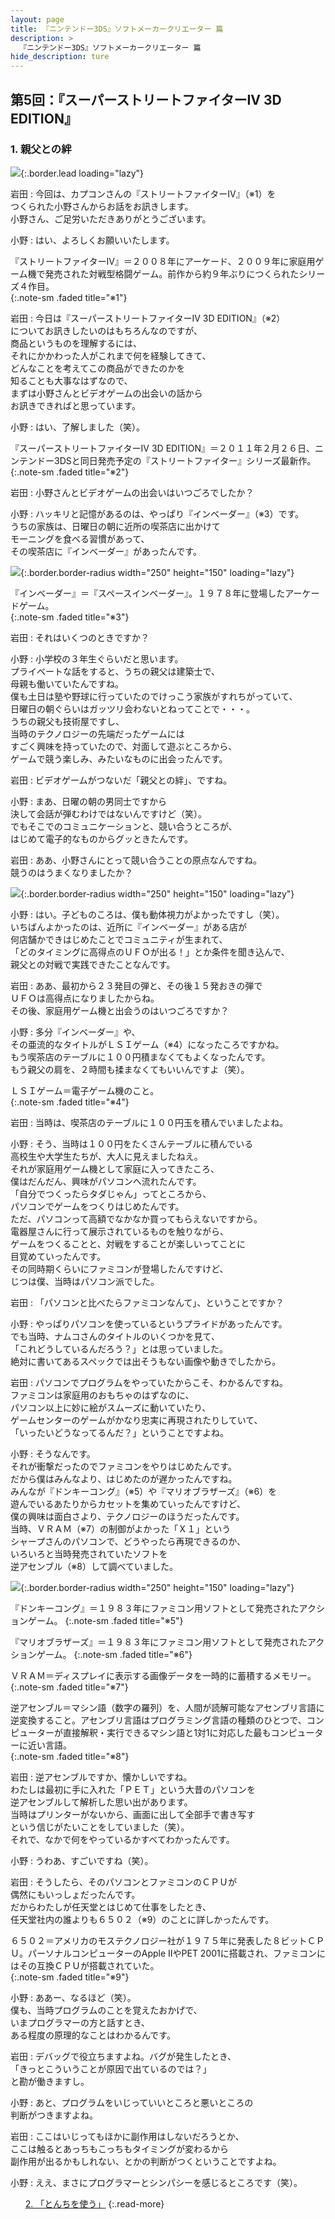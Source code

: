 ```yaml
---
layout: page
title: 『ニンテンドー3DS』ソフトメーカークリエーター 篇
description: >
  『ニンテンドー3DS』ソフトメーカークリエーター 篇
hide_description: ture
---
```


## 第5回：『スーパーストリートファイターIV 3D EDITION』

### 1. 親父との絆

![](/interviews/jp/3ds/creators/vol1/img/mainvisual1.jpg){:.border.lead loading="lazy"}

岩田
: 今回は、カプコンさんの『ストリートファイターIV』（※1）を<br>つくられた小野さんからお話をお訊きします。<br>小野さん、ご足労いただきありがとうございます。

小野
: はい、よろしくお願いいたします。

『ストリートファイターIV』＝２００８年にアーケード、２００９年に家庭用ゲーム機で発売された対戦型格闘ゲーム。前作から約９年ぶりにつくられたシリーズ４作目。            
{:.note-sm .faded title="※1"}

岩田
: 今日は『スーパーストリートファイターIV 3D EDITION』（※2）<br>についてお訊きしたいのはもちろんなのですが、<br>商品というものを理解するには、<br>それにかかわった人がこれまで何を経験してきて、<br>どんなことを考えてこの商品ができたのかを<br>知ることも大事なはずなので、<br>まずは小野さんとビデオゲームの出会いの話から<br>お訊きできればと思っています。

小野
: はい、了解しました（笑）。

『スーパーストリートファイターIV 3D EDITION』＝２０１１年２月２６日、ニンテンドー3DSと同日発売予定の『ストリートファイター』シリーズ最新作。              
{:.note-sm .faded title="※2"}

岩田
: 小野さんとビデオゲームの出会いはいつごろでしたか？

小野
: ハッキリと記憶があるのは、やっぱり『インベーダー』（※3）です。<br>うちの家族は、日曜日の朝に近所の喫茶店に出かけて<br>モーニングを食べる習慣があって、<br>その喫茶店に『インベーダー』があったんです。

![](/interviews/jp/3ds/creators/vol1/img/photo1.jpg){:.border.border-radius width="250" height="150" loading="lazy"}

『インベーダー』＝『スペースインベーダー』。１９７８年に登場したアーケードゲーム。              
{:.note-sm .faded title="※3"}

岩田
: それはいくつのときですか？

小野
: 小学校の３年生ぐらいだと思います。<br>プライベートな話をすると、うちの親父は建築士で、<br>母親も働いていたんですね。<br>僕も土日は塾や野球に行っていたのでけっこう家族がすれちがっていて、<br>日曜日の朝ぐらいはガッツリ会わないとねってことで・・・。<br>うちの親父も技術屋ですし、<br>当時のテクノロジーの先端だったゲームには<br>すごく興味を持っていたので、対面して遊ぶところから、<br>ゲームで競う楽しみ、みたいなものに出会ったんです。

岩田
: ビデオゲームがつないだ「親父との絆」、ですね。

小野
: まあ、日曜の朝の男同士ですから<br>決して会話が弾むわけではないんですけど（笑）。<br>でもそこでのコミュニケーションと、競い合うところが、<br>はじめて電子的なものからグッときたんです。

岩田
: ああ、小野さんにとって競い合うことの原点なんですね。<br>競うのはうまくなりましたか？

![](/interviews/jp/3ds/creators/vol1/img/photo2.jpg){:.border.border-radius width="250" height="150" loading="lazy"}

小野
: はい。子どものころは、僕も動体視力がよかったですし（笑）。<br>いちばんよかったのは、近所に『インベーダー』がある店が<br>何店舗かできはじめたことでコミュニティが生まれて、<br>「どのタイミングに高得点のＵＦＯが出る！」とか条件を聞き込んで、<br>親父との対戦で実践できたことなんです。

岩田
: ああ、最初から２３発目の弾と、その後１５発おきの弾で<br>ＵＦＯは高得点になりましたからね。<br>その後、家庭用ゲーム機と出会うのはいつごろですか？

小野
: 多分『インベーダー』や、<br>その亜流的なタイトルがＬＳＩゲーム（※4）になったころですかね。<br>もう喫茶店のテーブルに１００円積まなくてもよくなったんです。<br>もう親父の肩を、２時間も揉まなくてもいいんですよ（笑）。

ＬＳＩゲーム＝電子ゲーム機のこと。              
{:.note-sm .faded title="※4"}

岩田
: 当時は、喫茶店のテーブルに１００円玉を積んでいましたよね。

小野
: そう、当時は１００円をたくさんテーブルに積んでいる<br>高校生や大学生たちが、大人に見えましたねえ。<br>それが家庭用ゲーム機として家庭に入ってきたころ、<br>僕はだんだん、興味がパソコンへ流れたんです。<br>「自分でつくったらタダじゃん」ってところから、<br>パソコンでゲームをつくりはじめたんです。<br>ただ、パソコンって高額でなかなか買ってもらえないですから。<br>電器屋さんに行って展示されているものを触りながら、<br>ゲームをつくることと、対戦をすることが楽しいってことに<br>目覚めていったんです。<br>その同時期くらいにファミコンが登場したんですけど、<br>じつは僕、当時はパソコン派でした。

岩田
: 「パソコンと比べたらファミコンなんて」、ということですか？

小野
: やっぱりパソコンを使っているというプライドがあったんです。<br>でも当時、ナムコさんのタイトルのいくつかを見て、<br>「これどうしているんだろう？」とは思っていました。<br>絶対に書いてあるスペックでは出そうもない画像や動きでしたから。

岩田
: パソコンでプログラムをやっていたからこそ、わかるんですね。<br>ファミコンは家庭用のおもちゃのはずなのに、<br>パソコン以上に妙に絵がスムーズに動いていたり、<br>ゲームセンターのゲームがかなり忠実に再現されたりしていて、<br>「いったいどうなってるんだ？」ということですよね。

小野
: そうなんです。<br>それが衝撃だったのでファミコンをやりはじめたんです。<br>だから僕はみんなより、はじめたのが遅かったんですね。<br>みんなが『ドンキーコング』（※5）や『マリオブラザーズ』（※6）を<br>遊んでいるあたりからカセットを集めていったんですけど、<br>僕の興味は面白さより、テクノロジーのほうだったんです。<br>当時、ＶＲＡＭ（※7）の制御がよかった「Ｘ１」という<br>シャープさんのパソコンで、どうやったら再現できるのか、<br>いろいろと当時発売されていたソフトを<br>逆アセンブル（※8）して調べていました。

![](/interviews/jp/3ds/creators/vol1/img/photo3.jpg){:.border.border-radius width="250" height="150" loading="lazy"}

『ドンキーコング』＝１９８３年にファミコン用ソフトとして発売されたアクションゲーム。
{:.note-sm .faded title="※5"}

『マリオブラザーズ』＝１９８３年にファミコン用ソフトとして発売されたアクションゲーム。
{:.note-sm .faded title="※6"}

ＶＲＡＭ＝ディスプレイに表示する画像データを一時的に蓄積するメモリー。
{:.note-sm .faded title="※7"}

逆アセンブル＝マシン語（数字の羅列）を、人間が読解可能なアセンブリ言語に逆変換すること。アセンブリ言語はプログラミング言語の種類のひとつで、コンピューターが直接解釈・実行できるマシン語と1対1に対応した最もコンピューターに近い言語。              
{:.note-sm .faded title="※8"}

岩田
: 逆アセンブルですか、懐かしいですね。<br>わたしは最初に手に入れた「ＰＥＴ」という大昔のパソコンを<br>逆アセンブルして解析した思い出があります。<br>当時はプリンターがないから、画面に出して全部手で書き写す<br>という信じがたいことをしていました（笑）。<br>それで、なかで何をやっているかすべてわかったんです。

小野
: うわあ、すごいですね（笑）。

岩田
: そうしたら、そのパソコンとファミコンのＣＰＵが<br>偶然にもいっしょだったんです。<br>だからわたしが任天堂とはじめて仕事をしたとき、<br>任天堂社内の誰よりも６５０２（※9）のことに詳しかったんです。

６５０２＝アメリカのモステクノロジー社が１９７５年に発表した８ビットＣＰＵ。パーソナルコンピューターのApple IIやPET 2001に搭載され、ファミコンにはその互換ＣＰＵが搭載されていた。              
{:.note-sm .faded title="※9"}

小野
: ああー、なるほど（笑）。<br>僕も、当時プログラムのことを覚えたおかげで、<br>いまプログラマーの方と話すとき、<br>ある程度の原理的なことはわかるんです。

岩田
: デバッグで役立ちますよね。バグが発生したとき、<br>「きっとこういうことが原因で出ているのでは？」<br>と勘が働きますし。

小野
: あと、プログラムをいじっていいところと悪いところの<br>判断がつきますよね。

岩田
: ここはいじってもほかに副作用はしないだろうとか、<br>ここは触るとあっちもこっちもタイミングが変わるから<br>副作用が出るかもしれない、とかの判断がつくということですよね。

小野
: ええ、まさにプログラマーとシンパシーを感じるところです（笑）。

<ul class="interview__pagination">

[2. 「とんちを使う」](2.md)
{:.read-more}

